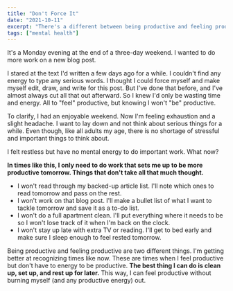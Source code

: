 ```yaml
---
title: "Don't Force It"
date: "2021-10-11"
excerpt: "There's a different between being productive and feeling productive."
tags: ["mental health"]
---
```


It's a Monday evening at the end of a three-day weekend. I wanted to do more work on a new blog post.

I stared at the text I'd written a few days ago for a while. I couldn't find any energy to type any serious words. I thought I could force myself and make myself edit, draw, and write for this post. But I've done that before, and I've almost always cut all that out afterward. So I knew I'd only be wasting time and energy. All to "feel" productive, but knowing I won't "be" productive.

To clarify, I had an enjoyable weekend. Now I'm feeling exhaustion and a slight headache. I want to lay down and not think about serious things for a while. Even though, like all adults my age, there is no shortage of stressful and important things to think about.

I felt restless but have no mental energy to do important work. What now?

**In times like this, I only need to do work that sets me up to be more productive tomorrow. Things that don't take all that much thought.**

* I won't read through my backed-up article list. I'll note which ones to read tomorrow and pass on the rest.
* I won't work on that blog post. I'll make a bullet list of what I want to tackle tomorrow and save it as a to-do list.
* I won't do a full apartment clean. I'll put everything where it needs to be so I won't lose track of it when I'm back on the clock.
* I won't stay up late with extra TV or reading. I'll get to bed early and make sure I sleep enough to feel rested tomorrow.

Being productive and feeling productive are two different things. I'm getting better at recognizing times like now. These are times when I feel productive but don't have to energy to be productive. **The best thing I can do is clean up, set up, and rest up for later.** This way, I can feel productive without burning myself (and any productive energy) out.
